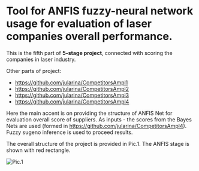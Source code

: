# Tool for ANFIS fuzzy-neural network usage for evaluation of laser companies overall performance.

This is the fifth part of **5-stage project**, connected with scoring the companies in laser industry.

Other parts of project:
- https://github.com/jularina/CompetitorsAmpl1
- https://github.com/jularina/CompetitorsAmpl2
- https://github.com/jularina/CompetitorsAmpl3
- https://github.com/jularina/CompetitorsAmpl4

Here the main accent is on providing the structure of ANFIS Net for evaluation overall score of suppliers.
As inputs - the scores from the Bayes Nets are used (formed in https://github.com/jularina/CompetitorsAmpl4).
Fuzzy sugeno inference is used to proceed results.

The overall structure of the project is provided in Pic.1. The ANFIS stage is shown with red rectangle.

![Pic.1](https://user-images.githubusercontent.com/56595596/144026744-1e627665-6c58-4953-98e8-35b3564fcd42.jpg)
